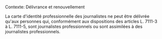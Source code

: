 Contexte: Délivrance et renouvellement

La carte d'identité professionnelle des journalistes ne peut être délivrée qu'aux personnes qui, conformément aux dispositions des articles L. 7111-3 à L. 7111-5, sont journalistes professionnels ou sont assimilées à des journalistes professionnels.